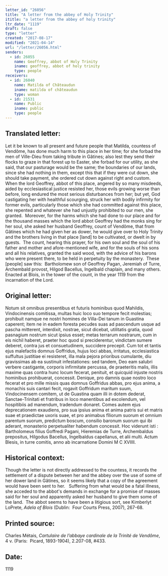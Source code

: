 ```yaml
---
letter_id: "26056"
title: "A letter from the abbey of Holy Trinity"
ititle: "a letter from the abbey of holy trinity"
ltr_date: "1119"
draft: false
type: "letter"
created: "2017-08-17"
modified: "2021-04-14"
url: "/letter/26056.html"
senders:
  - id: 26055
    name: Geoffrey, abbot of Holy Trinity
    iname: geoffrey, abbot of holy trinity
    type: people
receivers:
  - id: 26040
    name: Matilda of Châteaudun
    iname: matilda of châteaudun
    type: woman
  - id: 21531
    name: Public
    iname: public
    type: people
---
```

<h2> Translated letter:</h2><p>Let it be known to all present and future people that Matilda, countess of Vendôme, has done much harm to this place in her time; for she forbad the men of Ville-Dieu from taking tribute in Gâtines; also lest they send their flocks to graze in that forest up to Easter, she forbad for our utility, as she said, that our pasturage would be the same; the boundaries of our lands, since she had nothing in them, except this that if they were cut down, she should take payment, she ordered cut down against right and custom.&nbsp; When the lord Geoffrey, abbot of this place, angered by so many misdeeds, aided by ecclesiastical justice resisted her, those evils growing worse than before, long endured the most serious disturbances from her; but yet, God castigating her with healthful scourging, struck her with bodily infirmity for former evils, particularly those which she had committed against this place, she repented and whatever she had unjustly prohibited to our men, she granted.&nbsp; Moreover, for the harms which she had done to our place and for the thousand masses which the lord abbot Geoffrey had the monks sing for her soul, she asked her husband Geoffrey, count of Vendôme, that from Gâtines which he had given her as dower, he would give over to Holy Trinity and the brothers living in that place [land] to be cultivated, or dwelt in by guests.&nbsp; The count, hearing this prayer, for his own soul and the soul of his father and mother and afore-mentioned wife, and for the souls of his sons and all his relatives, granted the said wood, with the advice of his barons who were present there, to be held in perpetuity by the monastery.&nbsp; These [people] saw this:&nbsp; Bartholomew son of Geoffrey Pagan, Jeremiah of Turre, Archembald provost, Hilgod Bacellus, Ingelbald chaplain, and many others.&nbsp; Enacted at Blois, in the tower of the count, in the year 1119 from the incarnation of the Lord.</p><h2 class="mt-4"> Original letter:</h2><p>Notum sit omnibus presentibus et futuris hominibus quod Mahildis, Vindocinensis comitissa, multas huic loco suo tempore fecit molestias; prohibuit namque ne nostri homines de Villa-Dei tanum in Guastina caperent; item ne in eadem foresta pecudes suas ad pascendum usque ad pascha mitterent, interdixit, nostrae, sicut dicebat, utilitatis gratia, quod pasnagium nostrum sicut ipsius esset; metas terrarum nostrarum, cum in eis nichil haberet, praeter hoc quod si preciderentur, vindictam sumere deberet, contra jus et consuetudinem, succidere precepit. Cum tot et tantis ejus malefactis domnus Goffridus, hujus loci abbas, irritatus, ecclesiastica suffultus justitiae ei resisteret, illa mala pejora prioribus cumulante, diu gravissimas ab ea sustinuit infestationes: sed tandem, Deo eam salubri verbere castigante, corporis infirmitate percussa, de praeteritis malis, illis maxime quas contra hunc locum fecerat, penituit, et quicquid injuste nostris hominibus prohibuerat, concessit. Denique, pro damnis quae nostro loco fecerat et pro mille missis quas domnus Goffridus abbas, pro ejus anima, a monachis suis cantari fecit, rogavit Goffridum maritum suum, Vindocinensem comitem, ut de Guastina quam illi in dotem dederat, Sanctae-Trinitati et fratribus in loco manentibus ad excolendum, vel hospitibiis ad manendum, tradendum donaret. Comes autem ejus deprecationem exaudiens, pro sua ipsius anima et anima patris sui et matris suae et praedictae uxoris suae, et pro animabus fîliorum suorum et omnium parentum suorum, predictum boscum, consilio baronum suorum qui ibi aderant, monasterio perpetualiter habendum concessit. Hoc viderunt isti : Bartholomeus filius Goffredi Pagani, Hieremias de Turre, Archembaldus prepositus, Hilgodus Bacellus, Ingelbaldus capellanus, et alii multi. Actum Blesis, in turre comitis, anno ab incarnatione Domini M C XVIIII.&nbsp;</p><h2 class="mt-4"> Historical context:</h2><p>Though the letter is not directly addressed to the countess, it records the settlement of a dispute between her and the abbey over the use of some of her dower land in&nbsp;Gâtines, so it seems likely that a copy of the agreement would have been sent to her. &nbsp; Suffering from what would be a fatal illness, she acceded to the abbot's demands in exchange for a promise of masses said for her soul and apparently asked her husband to give them some of the land. &nbsp;The abbot seems to have been a litigious sort, see Kimberlyt LoPrete, <em>Adela of Blois</em> (Dublin: &nbsp;Four Courts Press, 2007), 267-68.</p><h2 class="mt-4"> Printed source:</h2><p>Charles Métais, <em>Cartulaire de l’abbaye cardinale de la Trinité de Vendôme</em>, 4 v. (Paris:&nbsp; Picard, 1893-1904), 2.207-08, #433.</p><h2 class="mt-4"> Date:</h2>1119